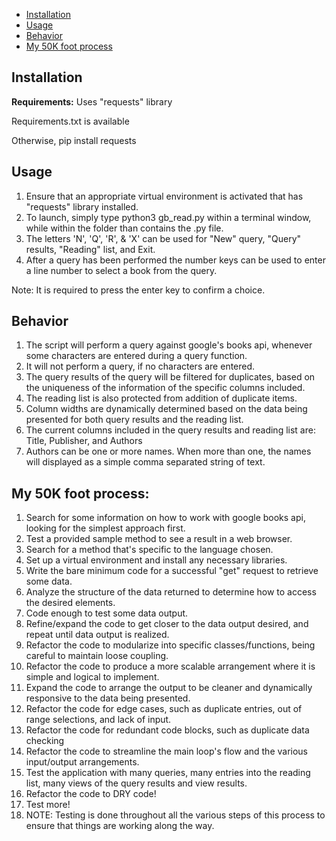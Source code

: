 

- [Installation](#installation)
- [Usage](#usage)
- [Behavior](#behavior)
- [My 50K foot process](#my-50k-foot-process)

<!-- END doctoc generated TOC please keep comment here to allow auto update -->


## Installation

**Requirements:** Uses "requests" library

Requirements.txt is available

Otherwise, pip install requests

## Usage

1. Ensure that an appropriate virtual environment is activated that has "requests" library installed.
2. To launch, simply type python3 gb_read.py within a terminal window, while within the folder than contains the .py file.
3. The letters 'N', 'Q', 'R', & 'X' can be used for "New" query, "Query" results, "Reading" list, and Exit.
4. After a query has been performed the number keys can be used to enter a line number to select a book from the query.

Note: It is required to press the enter key to confirm a choice.

## Behavior

1. The script will perform a query against google's books api, whenever some characters are entered during a query function.
2. It will not perform a query, if no characters are entered.
3. The query results of the query will be filtered for duplicates, based on the uniqueness of the information of the specific columns included.
4. The reading list is also protected from addition of duplicate items.
5. Column widths are dynamically determined based on the data being presented for both query results and the reading list.
6. The current columns included in the query results and reading list are: Title, Publisher, and Authors
7. Authors can be one or more names. When more than one, the names will displayed as a simple comma separated string of text.

## My 50K foot process:

1. Search for some information on how to work with google books api, looking for the simplest approach first.
2. Test a provided sample method to see a result in a web browser.
3. Search for a method that's specific to the language chosen.
4. Set up a virtual environment and install any necessary libraries.
5. Write the bare minimum code for a successful "get" request to retrieve some data.
6. Analyze the structure of the data returned to determine how to access the desired elements.
7. Code enough to test some data output.
8. Refine/expand the code to get closer to the data output desired, and repeat until data output is realized.
9. Refactor the code to modularize into specific classes/functions, being careful to maintain loose coupling.
10. Refactor the code to produce a more scalable arrangement where it is simple and logical to implement.
11. Expand the code to arrange the output to be cleaner and dynamically responsive to the data being presented.
12. Refactor the code for edge cases, such as duplicate entries, out of range selections, and lack of input.
13. Refactor the code for redundant code blocks, such as duplicate data checking
14. Refactor the code to streamline the main loop's flow and the various input/output arrangements.
15. Test the application with many queries, many entries into the reading list, many views of the query results and view results.
16. Refactor the code to DRY code!
17. Test more!
18. NOTE: Testing is done throughout all the various steps of this process to ensure that things are working along the way.







